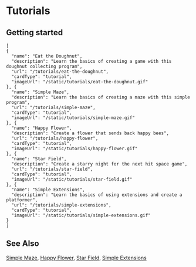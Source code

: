 # Tutorials


## Getting started

```codecard
[
{
  "name": "Eat the Doughnut",
  "description": "Learn the basics of creating a game with this doughnut collecting program",
  "url": "/tutorials/eat-the-doughnut",
  "cardType": "tutorial",
  "imageUrl": "/static/tutorials/eat-the-doughnut.gif"
}, {
  "name": "Simple Maze",
  "description": "Learn the basics of creating a maze with this simple program",
  "url": "/tutorials/simple-maze",
  "cardType": "tutorial",
  "imageUrl": "/static/tutorials/simple-maze.gif"
}, {
  "name": "Happy Flower",
  "description": "Create a flower that sends back happy bees",
  "url": "/tutorials/happy-flower",
  "cardType": "tutorial",
  "imageUrl": "/static/tutorials/happy-flower.gif"
}, {
  "name": "Star Field",
  "description": "Create a starry night for the next hit space game",
  "url": "/tutorials/star-field",
  "cardType": "tutorial",
  "imageUrl": "/static/tutorials/star-field.gif"
}, {
  "name": "Simple Extensions",
  "description": "Learn the basics of using extensions and create a platformer",
  "url": "/tutorials/simple-extensions",
  "cardType": "tutorial",
  "imageUrl": "/static/tutorials/simple-extensions.gif"
}
]
```

## See Also

[Simple Maze](/tutorials/simple-maze),
[Happy Flower](/tutorials/happy-flower),
[Star Field](/tutorials/star-field),
[Simple Extensions](/tutorials/simple-extensions)
